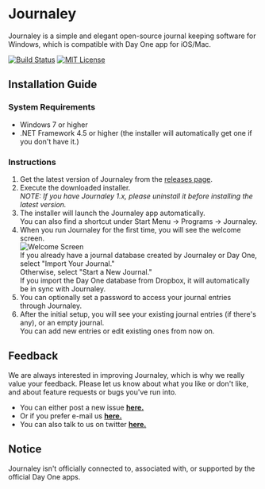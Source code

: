 Journaley
=========



Journaley is a simple and elegant open-source journal keeping software for Windows, which is compatible with Day One app for iOS/Mac.

[![Build Status](http://jenkins.yyoon.net/job/Journaley%20develop/badge/icon)](http://jenkins.yyoon.net/job/Journaley%20develop/) [![MIT License](https://img.shields.io/badge/license-MIT-blue.svg)](https://github.com/yyoon/Journaley/raw/develop/LICENSE)

Installation Guide
-------------------

### System Requirements


* Windows 7 or higher
* .NET Framework 4.5 or higher (the installer will automatically get one if you don't have it.)

### Instructions

1. Get the latest version of Journaley from the [releases page](https://github.com/yyoon/Journaley/releases).
2. Execute the downloaded installer.  
   *NOTE: If you have Journaley 1.x, please uninstall it before installing the latest version.*
3. The installer will launch the Journaley app automatically.  
   You can also find a shortcut under Start Menu -> Programs -> Journaley.
4. When you run Journaley for the first time, you will see the welcome screen.  
   ![Welcome Screen](https://raw.githubusercontent.com/yyoon/Journaley/screenshots/Welcome.png)  
   If you already have a journal database created by Journaley or Day One, select "Import Your Journal."  
   Otherwise, select "Start a New Journal."  
   If you import the Day One database from Dropbox, it will automatically be in sync with Journaley.
5. You can optionally set a password to access your journal entries through Journaley.
6. After the initial setup, you will see your existing journal entries (if there's any), or an empty journal.  
   You can add new entries or edit existing ones from now on.


Feedback
---------

We are always interested in improving Journaley, which is why we really value your feedback. Please let us know about what you like or don't like, and about feature requests or bugs you've run into.

- You can either post a new issue [**here.**](https://github.com/yyoon/Journaley/issues)
- Or if you prefer e-mail us [**here.**](mailto:journaleyapp@gmail.com)
- You can also talk to us on twitter [**here.**](https://twitter.com/journaleyapp)

Notice
----
Journaley isn't officially connected to, associated with, or supported by the official Day One apps.